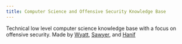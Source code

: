 ```yaml
---
title: Computer Science and Offensive Security Knowledge Base
---
```

Technical low level computer science knowledge base with a focus on offensive security. Made by [Wyatt](https://www.wizardwatch.net/), [Sawyer](https://sawyershepherd.org/), and [Hanif](https://github.com/hanifza)
